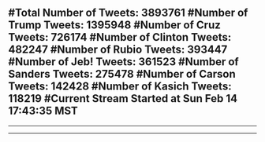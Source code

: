 #Total Number of Tweets: 3893761 
#Number of Trump Tweets: 1395948
#Number of Cruz Tweets: 726174
#Number of Clinton Tweets: 482247
#Number of Rubio Tweets: 393447
#Number of Jeb! Tweets: 361523
#Number of Sanders Tweets: 275478
#Number of Carson Tweets: 142428
#Number of Kasich Tweets: 118219
#Current Stream Started at Sun Feb 14 17:43:35 MST
---
---
---
